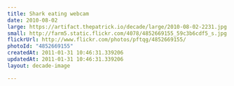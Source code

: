 ```yaml
---
title: Shark eating webcam
date: 2010-08-02
large: https://artifact.thepatrick.io/decade/large/2010-08-02-2231.jpg
small: http://farm5.static.flickr.com/4078/4852669155_59c3b6cdf5_s.jpg
flickrUrl: http://www.flickr.com/photos/pftqg/4852669155/
photoId: "4852669155"
createdAt: 2011-01-31 10:46:31.339206
updatedAt: 2011-01-31 10:46:31.339206
layout: decade-image

---
```


